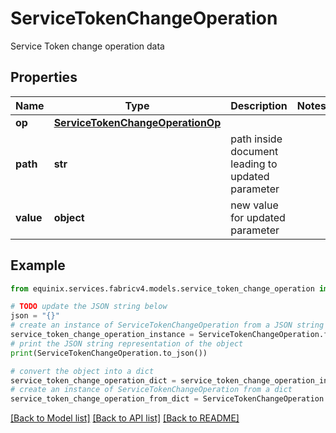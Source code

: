 # ServiceTokenChangeOperation

Service Token change operation data

## Properties

Name | Type | Description | Notes
------------ | ------------- | ------------- | -------------
**op** | [**ServiceTokenChangeOperationOp**](ServiceTokenChangeOperationOp.md) |  | 
**path** | **str** | path inside document leading to updated parameter | 
**value** | **object** | new value for updated parameter | 

## Example

```python
from equinix.services.fabricv4.models.service_token_change_operation import ServiceTokenChangeOperation

# TODO update the JSON string below
json = "{}"
# create an instance of ServiceTokenChangeOperation from a JSON string
service_token_change_operation_instance = ServiceTokenChangeOperation.from_json(json)
# print the JSON string representation of the object
print(ServiceTokenChangeOperation.to_json())

# convert the object into a dict
service_token_change_operation_dict = service_token_change_operation_instance.to_dict()
# create an instance of ServiceTokenChangeOperation from a dict
service_token_change_operation_from_dict = ServiceTokenChangeOperation.from_dict(service_token_change_operation_dict)
```
[[Back to Model list]](../README.md#documentation-for-models) [[Back to API list]](../README.md#documentation-for-api-endpoints) [[Back to README]](../README.md)


